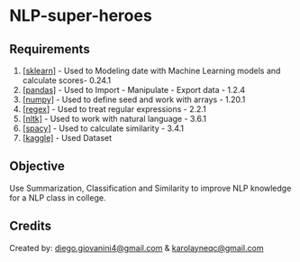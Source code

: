 # NLP-super-heroes

## Requirements
<ol>
  <li><a href=https://pypi.org/project/scikit-learn/>[sklearn]</a> - Used to Modeling date with Machine Learning models and calculate scores- 0.24.1</li>
  <li><a href=https://pypi.org/project/pandas/>[pandas]</a> - Used to Import - Manipulate - Export data - 1.2.4</li>
  <li><a href=https://pypi.org/project/numpy/>[numpy]</a> - Used to define seed and work with arrays - 1.20.1</li>
  <li><a href=https://pypi.org/project/regex/>[regex]</a> - Used to treat regular expressions - 2.2.1</li>
  <li><a href=https://www.nltk.org/>[nltk]</a> - Used to work with natural language - 3.6.1</li>
  <li><a href=https://spacy.io/>[spacy]</a> - Used to calculate similarity - 3.4.1</li>
  <li><a href=https://www.kaggle.com/code/raislervoigt/heroes-historiesandhiscreators>[kaggle]</a> - Used Dataset</li>
</ol>


## Objective
Use Summarization, Classification and Similarity to improve NLP knowledge for a NLP class in college.


## Credits
Created by: diego.giovanini4@gmail.com & karolayneqc@gmail.com


